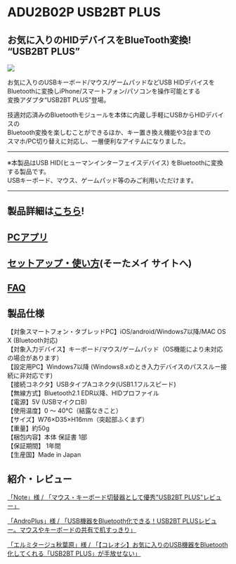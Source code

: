 # ADU2B02P USB2BT PLUS

## お気に入りのHIDデバイスをBlueTooth変換! “USB2BT PLUS”

![](https://bit-trade-one.co.jp/wp/wp-content/uploads/2018/06/2018-06-07_20-17-09.png)  

お気に入りのUSBキーボード/マウス/ゲームパッドなどUSB HIDデバイスを  
Bluetoothに変換しiPhone/スマートフォン/パソコンを操作可能とする  
変換アダプタ“USB2BT PLUS”登場。  

技適対応済みのBluetoothモジュールを本体に内蔵し手軽にUSBからHIDデバイスの  
Bluetooth変換を楽しむことができるほか、キー置き換え機能や3台までの  
スマホ/PC切り替えに対応し、一層便利なアイテムになりました。  

---

※本製品はUSB HID(ヒューマンインターフェイスデバイス) をBluetoothに変換する製品です。  
USBキーボード、マウス、ゲームパッド等のみご利用いただけます。  

---

## 製品詳細は[こちら](https://bit-trade-one.co.jp/product/module/usb2btp/)!

## [PCアプリ](http://sohta02.web.fc2.com/usb2btp4_release_j.html)

## [セットアップ・使い方](http://sohta02.web.fc2.com/usb2btp1_setup_j.html)(そーたメイ サイトへ)

## [FAQ](FAQ.md)

## 製品仕様

【対象スマートフォン・タブレッドPC】iOS/android/Windows7以降/MAC OS X (Bluetooth対応)  
【対象入力デバイス】キーボード/マウス/ゲームパッド（OS機能により未対応の場合があります）  
【設定用PC】Windows7以降 (Windows8.xのとき入力デバイスのパススルー接続に非対応です)  
【接続コネクタ】USBタイプAコネクタ(USB1.1フルスピード)  
【無線方式】Bluetooth2.1 EDR以降、HIDプロファイル  
【電源】5V (USBマイクロB)  
【使用温度】0 ～ 40℃（結露なきこと）  
【サイズ】W76×D35×H16mm（突起部ふくまず）  
【重量】約50g  
【梱包内容】本体  保証書 1部  
【保証期間】 1年間  
【生産国】Made in Japan  

## 紹介・レビュー

[「Note」様 / 「マウス・キーボード切替器として優秀"USB2BT PLUS"レビュー」](https://note.com/sasimitu/n/ne20e15260c74)

[「AndroPlus」様 / 「USB機器をBluetooth化できる！USB2BT PLUSレビュー。マウスやキーボードの共有で机すっきり」](https://androplus.jp/Entry/19427/)

[「エルミタージュ秋葉原」様 / 「【コレオシ】お気に入りのUSB機器をBluetooth化してくれる「USB2BT PLUS」が手放せない」](https://www.gdm.or.jp/crew/2022/1004/458409)
